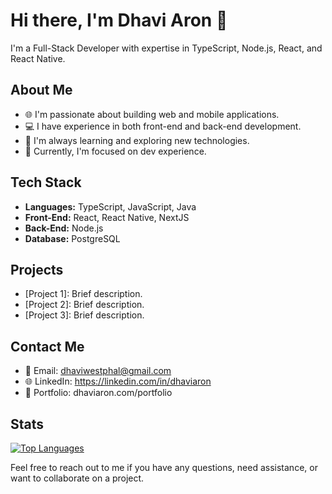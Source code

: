 # Hi there, I'm Dhavi Aron 👋

I'm a Full-Stack Developer with expertise in TypeScript, Node.js, React, and React Native.

## About Me

- 🌐 I'm passionate about building web and mobile applications.
- 💻 I have experience in both front-end and back-end development.
- 🚀 I'm always learning and exploring new technologies.
- 🌱 Currently, I'm focused on dev experience.

## Tech Stack

- **Languages:** TypeScript, JavaScript, Java
- **Front-End:** React, React Native, NextJS
- **Back-End:** Node.js
- **Database:** PostgreSQL 

## Projects

- [Project 1]: Brief description.
- [Project 2]: Brief description.
- [Project 3]: Brief description.

## Contact Me

- 📧 Email: dhaviwestphal@gmail.com
- 🌐 LinkedIn: https://linkedin.com/in/dhaviaron
- 💼 Portfolio: dhaviaron.com/portfolio

## Stats
[![Top Languages](https://github-readme-stats.vercel.app/api/top-langs/?username=dhaviaron&layout=compact&theme=dark)](https://github.com/anuraghazra/github-readme-stats)

Feel free to reach out to me if you have any questions, need assistance, or want to collaborate on a project.

